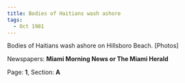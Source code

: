 ```yaml
---  
title: Bodies of Haitians wash ashore  
tags:  
  - Oct 1981  
---  
```

  
Bodies of Haitians wash ashore on Hillsboro Beach. [Photos]  
  
Newspapers: **Miami Morning News or The Miami Herald**  
  
Page: **1**, Section: **A** 
